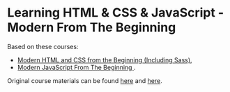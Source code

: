 # Learning HTML & CSS & JavaScript - Modern From The Beginning

Based on these courses:

- [Modern HTML and CSS from the Beginning (Including Sass)](https://learning.oreilly.com/videos/modern-html-and/9781838822828/),
- [Modern JavaScript From The Beginning
  ](https://learning.oreilly.com/videos/modern-javascript-from/9781789539509/).

Original course materials can be found [here](https://github.com/PacktPublishing/Modern-HTML-and-CSS-from-the-Beginning-Including-Sass) and [here](https://github.com/packtpublishing/modern-javascript-from-the-beginning).
